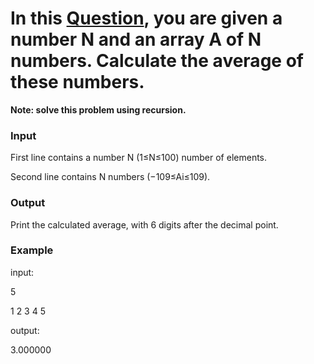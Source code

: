 # In this [Question](https://codeforces.com/group/MWSDmqGsZm/contest/223339/problem/S), you are given a number N and an array A of N numbers. Calculate the average of these numbers.

**Note: solve this problem using recursion.**

### Input
First line contains a number N (1≤N≤100) number of elements.

Second line contains N numbers (−109≤Ai≤109).

### Output
Print the calculated average, with 6 digits after the decimal point.

### Example
input:

5

1 2 3 4 5

output:

3.000000
